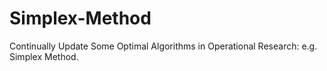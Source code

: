 # Simplex-Method
Continually Update Some Optimal Algorithms in Operational Research: e.g. Simplex Method.
